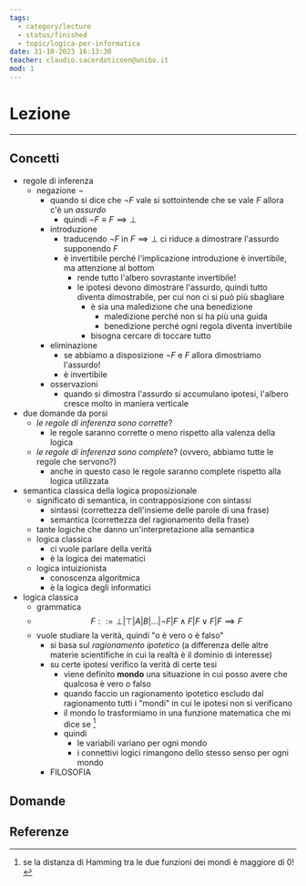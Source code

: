 ```yaml
---
tags:
  - category/lecture
  - status/finished
  - topic/logica-per-informatica
date: 31-10-2023 16:13:30
teacher: claudio.sacerdoticoen@unibo.it
mod: 1
---
```

# Lezione
---
## Concetti
- regole di inferenza
	- negazione $\neg$
		- quando si dice che $\neg F$ vale si sottointende che se vale $F$ allora c'è un _assurdo_
			- quindi $\neg F \equiv F \implies \bot$
		- introduzione
			- traducendo $\neg F$ in $F \implies \bot$ ci riduce a dimostrare l'assurdo supponendo $F$
			- è invertibile perché l'implicazione introduzione è invertibile, ma attenzione al bottom
				- rende tutto l'albero sovrastante invertibile!
				- le ipotesi devono dimostrare l'assurdo, quindi tutto diventa dimostrabile, per cui non ci si può più sbagliare
					- è sia una maledizione che una benedizione
						- maledizione perché non si ha più una guida
						- benedizione perché ogni regola diventa invertibile
					- bisogna cercare di toccare tutto
		- eliminazione
			- se abbiamo a disposizione $\neg F$ e $F$ allora dimostriamo l'assurdo!
			- è invertibile
		- osservazioni
			- quando si dimostra l'assurdo si accumulano ipotesi, l'albero cresce molto in maniera verticale
- due domande da porsi
	- _le regole di inferenza sono corrette_?
		- le regole saranno corrette o meno rispetto alla valenza della logica
	- _le regole di inferenza sono complete_? (ovvero, abbiamo tutte le regole che servono?)
		- anche in questo caso le regole saranno complete rispetto alla logica utilizzata
- semantica classica della logica proposizionale
	- significato di semantica, in contrapposizione con sintassi
		- sintassi (correttezza dell'insieme delle parole di una frase)
		- semantica (correttezza del ragionamento della frase)
	- tante logiche che danno un'interpretazione alla semantica
	- logica classica
		- ci vuole parlare della verità
		- è la logica dei matematici
	- logica intuizionista
		- conoscenza algoritmica
		- è la logica degli informatici
- logica classica
	- grammatica
	- $$F ::= \bot | \top | A | B | ... | \neg F | F \land F | F \lor F | F \implies F$$
	- vuole studiare la verità, quindi "o è vero o è falso"
		- si basa sul _ragionamento ipotetico_ (a differenza delle altre materie scientifiche in cui la realtà è il dominio di interesse)
		- su certe ipotesi verifico la verità di certe tesi
			- viene definito **mondo** una situazione in cui posso avere che qualcosa è vero o falso
			- quando faccio un ragionamento ipotetico escludo dal ragionamento tutti i "mondi" in cui le ipotesi non si verificano
			- il mondo lo trasformiamo in una funzione matematica che mi dice se [^1]
			- quindi
				- le variabili variano per ogni mondo
				- i connettivi logici rimangono dello stesso senso per ogni mondo
		- FILOSOFIA

## Domande

## Referenze
[^1]: se la distanza di Hamming tra le due funzioni dei mondi è maggiore di 0!
